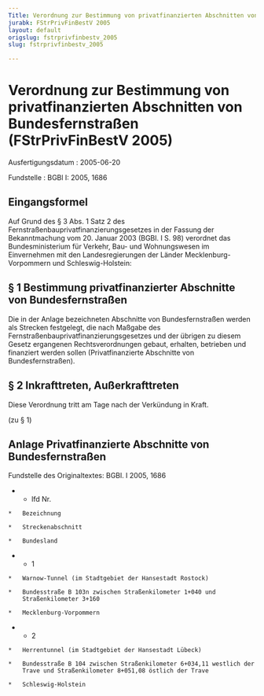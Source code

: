 ```yaml
---
Title: Verordnung zur Bestimmung von privatfinanzierten Abschnitten von Bundesfernstraßen
jurabk: FStrPrivFinBestV 2005
layout: default
origslug: fstrprivfinbestv_2005
slug: fstrprivfinbestv_2005

---
```


# Verordnung zur Bestimmung von privatfinanzierten Abschnitten von Bundesfernstraßen (FStrPrivFinBestV 2005)

Ausfertigungsdatum
:   2005-06-20

Fundstelle
:   BGBl I: 2005, 1686



## Eingangsformel

Auf Grund des § 3 Abs. 1 Satz 2 des
Fernstraßenbauprivatfinanzierungsgesetzes in der Fassung der
Bekanntmachung vom 20. Januar 2003 (BGBl. I S. 98) verordnet das
Bundesministerium für Verkehr, Bau- und Wohnungswesen im Einvernehmen
mit den Landesregierungen der Länder Mecklenburg-Vorpommern und
Schleswig-Holstein:


## § 1 Bestimmung privatfinanzierter Abschnitte von Bundesfernstraßen

Die in der Anlage bezeichneten Abschnitte von Bundesfernstraßen werden
als Strecken festgelegt, die nach Maßgabe des
Fernstraßenbauprivatfinanzierungsgesetzes und der übrigen zu diesem
Gesetz ergangenen Rechtsverordnungen gebaut, erhalten, betrieben und
finanziert werden sollen (Privatfinanzierte Abschnitte von
Bundesfernstraßen).


## § 2 Inkrafttreten, Außerkrafttreten

Diese Verordnung tritt am Tage nach der Verkündung in Kraft.

(zu § 1)

## Anlage Privatfinanzierte Abschnitte von Bundesfernstraßen

Fundstelle des Originaltextes: BGBl. I 2005, 1686

*    *   lfd Nr.

    *   Bezeichnung

    *   Streckenabschnitt

    *   Bundesland


*    *   1

    *   Warnow-Tunnel (im Stadtgebiet der Hansestadt Rostock)

    *   Bundesstraße B 103n zwischen Straßenkilometer 1+040 und
        Straßenkilometer 3+160

    *   Mecklenburg-Vorpommern


*    *   2

    *   Herrentunnel (im Stadtgebiet der Hansestadt Lübeck)

    *   Bundesstraße B 104 zwischen Straßenkilometer 6+034,11 westlich der
        Trave und Straßenkilometer 8+051,08 östlich der Trave

    *   Schleswig-Holstein




